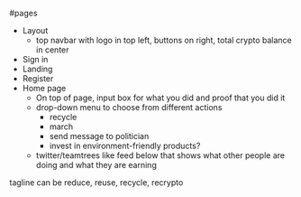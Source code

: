 #pages
* Layout
  * top navbar with logo in top left, buttons on right, total crypto balance in center
* Sign in
* Landing
* Register
* Home page
  * On top of page, input box for what you did and proof that you did it
  * drop-down menu to choose from different actions
    * recycle
    * march
    * send message to politician
    * invest in environment-friendly products?
  * twitter/teamtrees like feed below that shows what other people are doing and what they are earning


tagline can be reduce, reuse, recycle, recrypto
